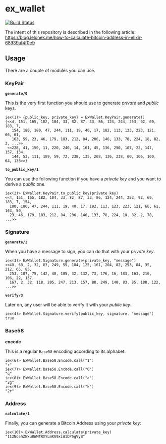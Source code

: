 # ex_wallet

[![Build Status](https://travis-ci.com/KamilLelonek/ex_wallet.svg?token=f2crVURbhKfHsgpJjedn&branch=master)](https://travis-ci.com/KamilLelonek/ex_wallet)

The intent of this repository is described in the following article: https://blog.lelonek.me/how-to-calculate-bitcoin-address-in-elixir-68939af4f0e9

## Usage

There are a couple of modules you can use.

### KeyPair

**`generate/0`**

This is the very first function you should use to generate _private_ and _public_ keys.

    iex(1)> {public_key, private_key} = ExWallet.KeyPair.generate()
    {<<4, 151, 165, 182, 104, 33, 82, 87, 33, 86, 124, 244, 253, 92, 60, 183, 7,
       154, 180, 180, 47, 244, 111, 19, 40, 17, 182, 113, 123, 223, 121, 66, 61,
       163, 59, 23, 46, 179, 183, 212, 84, 206, 146, 133, 78, 224, 18, 82, 2, ...>>,
     <<228, 41, 150, 11, 220, 240, 14, 161, 45, 136, 250, 107, 22, 147, 157, 134,
       144, 53, 111, 189, 59, 72, 238, 135, 208, 136, 238, 60, 106, 160, 64, 138>>}

**`to_public_key/1`**

You can use the following function if you have a _private key_ and you want to derive a _public_ one.

    iex(2)> ExWallet.KeyPair.to_public_key(private_key)
    <<4, 151, 165, 182, 104, 33, 82, 87, 33, 86, 124, 244, 253, 92, 60, 183, 7, 154,
      180, 180, 47, 244, 111, 19, 40, 17, 182, 113, 123, 223, 121, 66, 61, 163, 59,
      23, 46, 179, 183, 212, 84, 206, 146, 133, 78, 224, 18, 82, 2, 70, ...>>

### Signature

**`generate/2`**

When you have a message to sign, you can do that with your _private key_.

    iex(3)> ExWallet.Signature.generate(private_key, "message")
    <<48, 68, 2, 32, 83, 249, 55, 184, 125, 161, 204, 82, 253, 84, 35, 212, 65, 85,
      253, 107, 75, 142, 48, 105, 32, 132, 73, 176, 16, 183, 163, 210, 106, 22, 137,
      167, 2, 32, 118, 205, 247, 213, 157, 88, 249, 140, 83, 85, 180, 122, ...>>

**`verify/3`**

Later on, any user will be able to verify it with your _public key_.

    iex(4)> ExWallet.Signature.verify(public_key, signature, "message")
    true

### Base58

**encode**

This is a regular `Base58` encoding according to its alphabet:

    iex(6)> ExWallet.Base58.Encode.call("1")
    "r"
    iex(7)> ExWallet.Base58.Encode.call("0")
    "q"
    iex(8)> ExWallet.Base58.Encode.call("a")
    "2g"
    iex(9)> ExWallet.Base58.Encode.call("k")
    "2r"

### Address

**`calculate/1`**

Finally, you can generate a Bitcoin Address using your _private key_:

    iex(10)> ExWallet.Address.calculate(private_key)
    "112NcehZWxu8WMTRXYLmKG9xiW1bP6gVyB"
